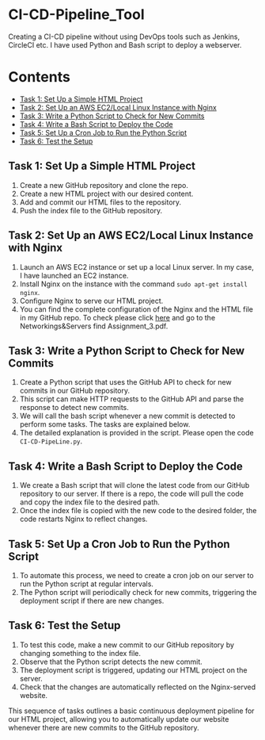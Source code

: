 # CI-CD-Pipeline_Tool
Creating a CI-CD pipeline without using DevOps tools such as Jenkins, CircleCI etc. I have used Python and Bash script to deploy a webserver.

# Contents

- [Task 1: Set Up a Simple HTML Project](#task-1-set-up-a-simple-html-project)
- [Task 2: Set Up an AWS EC2/Local Linux Instance with Nginx](#task-2-set-up-an-aws-ec2local-linux-instance-with-nginx)
- [Task 3: Write a Python Script to Check for New Commits](#task-3-write-a-python-script-to-check-for-new-commits)
- [Task 4: Write a Bash Script to Deploy the Code](#task-4-write-a-bash-script-to-deploy-the-code)
- [Task 5: Set Up a Cron Job to Run the Python Script](#task-5-set-up-a-cron-job-to-run-the-python-script)
- [Task 6: Test the Setup](#task-6-test-the-setup)

## Task 1: Set Up a Simple HTML Project
1. Create a new GitHub repository and clone the repo.
2. Create a new HTML project with our desired content.
3. Add and commit our HTML files to the repository.
4. Push the index file to the GitHub repository.

## Task 2: Set Up an AWS EC2/Local Linux Instance with Nginx
1. Launch an AWS EC2 instance or set up a local Linux server. In my case, I have launched an EC2 instance.
2. Install Nginx on the instance with the command `sudo apt-get install nginx`.
3. Configure Nginx to serve our HTML project.
4. You can find the complete configuration of the Nginx and the HTML file in my GitHub repo. To check please click [here](https://github.com/sayanalokesh/herovired_devops_assignment.git) and go to the Networkings&Servers find Assignment_3.pdf.

## Task 3: Write a Python Script to Check for New Commits
1. Create a Python script that uses the GitHub API to check for new commits in our GitHub repository.
2. This script can make HTTP requests to the GitHub API and parse the response to detect new commits.
3. We will call the bash script whenever a new commit is detected to perform some tasks. The tasks are explained below.
4. The detailed explanation is provided in the script. Please open the code `CI-CD-PipeLine.py`.

## Task 4: Write a Bash Script to Deploy the Code
1. We create a Bash script that will clone the latest code from our GitHub repository to our server. If there is a repo, the code will pull the code and copy the index file to the desired path.
2. Once the index file is copied with the new code to the desired folder, the code restarts Nginx to reflect changes.

## Task 5: Set Up a Cron Job to Run the Python Script
1. To automate this process, we need to create a cron job on our server to run the Python script at regular intervals.
2. The Python script will periodically check for new commits, triggering the deployment script if there are new changes.

## Task 6: Test the Setup
1. To test this code, make a new commit to our GitHub repository by changing something to the index file.
2. Observe that the Python script detects the new commit.
3. The deployment script is triggered, updating our HTML project on the server.
4. Check that the changes are automatically reflected on the Nginx-served website.

This sequence of tasks outlines a basic continuous deployment pipeline for our HTML project, allowing you to automatically update our website whenever there are new commits to the GitHub repository.
